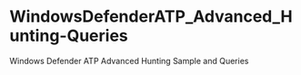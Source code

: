 # WindowsDefenderATP_Advanced_Hunting-Queries
Windows Defender ATP Advanced Hunting Sample and Queries
